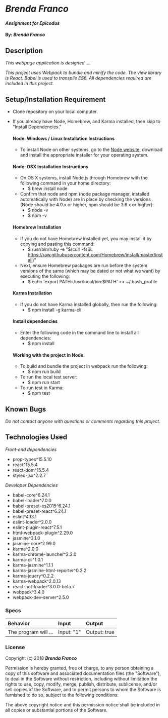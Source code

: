 # _Brenda Franco_

#### _Assignment for Epicodus_

#### By: _**Brenda Franco**_

## Description

_This webpage application is designed ...._

_This project uses Webpack to bundle and minify the code. The view library is React. Babel is used to transpile ES6. All dependencies required are included in this project._

## Setup/Installation Requirement

* Clone repository on your local computer.
* If you already have Node, Homebrew, and Karma installed, then skip to "Install Dependencies."

  #### Node: Windows / Linux Installation Instructions
  * To install Node on other systems, go to the <a href="https://nodejs.org/en/">Node website</a>, download and install the appropriate installer for your operating system.

  #### Node: OSX Installation Instructions
  * On OS X systems, install Node.js through Homebrew with the following command in your home directory:
    * $ brew install node
  * Confirm that node and npm (node package manager, installed automatically with Node) are in place by checking the versions (Node should be 4.0.x or higher, npm should be 3.6.x or higher):
    * $ node -v
    * $ npm -v

  #### Homebrew Installation
  * If you do not have Homebrew installed yet, you may install it by copying and pasting this command:
    * $ /usr/bin/ruby -e "$(curl -fsSL https://raw.githubusercontent.com/Homebrew/install/master/install)"
  * Next, ensure Homebrew packages are run before the system versions of the same (which may be dated or not what we want) by executing the following:
    * $ echo 'export PATH=/usr/local/bin:$PATH' >> ~/.bash_profile

  #### Karma Installation
  * If you do not have Karma installed globally, then run the following:
    * $ npm install -g karma-cli

  #### Install dependencies
  * Enter the following code in the command line to install all dependencies:
    * $ npm install

  #### Working with the project in Node:
  * To build and bundle the project in webpack run the following:
    * $ npm run build
  * To run the local test server:
    * $ npm run start
  * To run test in Karma:
    * $ npm test


## Known Bugs

_Do not contact anyone with questions or comments regarding this project._

## Technologies Used

_Front-end dependencies_
  * prop-types^15.5.10
  * react^15.5.4
  * react-dom^15.5.4
  * styled-jsx^2.2.7

_Developer Dependencies_
  * babel-core^6.24.1
  * babel-loader^7.0.0
  * babel-preset-es2015^6.24.1
  * babel-preset-react^6.24.1
  * eslint^4.13.1
  * eslint-loader^2.0.0
  * eslint-plugin-react^7.5.1
  * html-webpack-plugin^2.29.0
  * jasmine^3.1.0
  * jasmine-core^2.99.0
  * karma^2.0.0
  * karma-chrome-launcher^2.2.0
  * karma-cli^1.0.1
  * karma-jasmine^1.1.1
  * karma-jasmine-html-reporter^0.2.2
  * karma-jquery^0.2.2
  * karma-webpack^2.0.13
  * react-hot-loader^3.0.0-beta.7
  * webpack^3.4.0
  * webpack-dev-server^2.5.0




### Specs
| Behavior | Input | Output |
| :-------------     | :------------- | :------------- |
| The program will ... | Input: "1" | Output: true |



### License

Copyright (c) 2018 ****_Brenda Franco_****

Permission is hereby granted, free of charge, to any person obtaining a copy of this software and associated documentation files (the "Software"), to deal in the Software without restriction, including without limitation the rights to use, copy, modify, merge, publish, distribute, sublicense, and/or sell copies of the Software, and to permit persons to whom the Software is furnished to do so, subject to the following conditions:

The above copyright notice and this permission notice shall be included in all copies or substantial portions of the Software.
